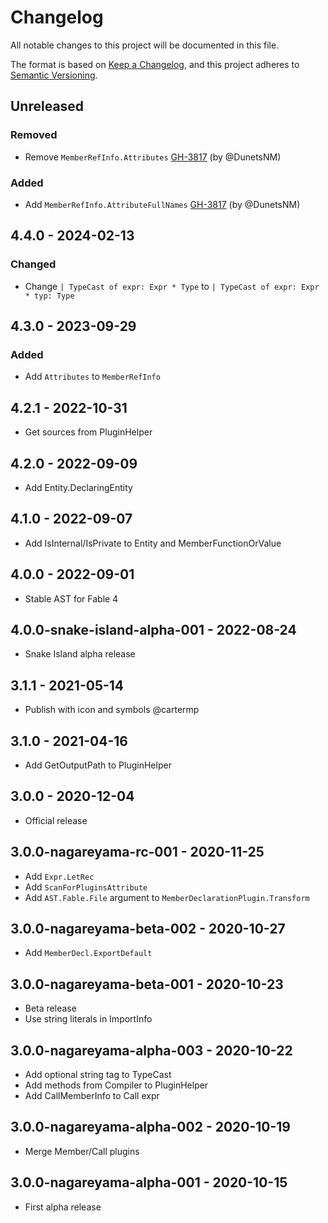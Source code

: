 # Changelog

All notable changes to this project will be documented in this file.

The format is based on [Keep a Changelog](https://keepachangelog.com/en/1.0.0/),
and this project adheres to [Semantic Versioning](https://semver.org/spec/v2.0.0.html).

## Unreleased

### Removed

* Remove `MemberRefInfo.Attributes` [GH-3817](https://github.com/fable-compiler/Fable/pull/3817) (by @DunetsNM)

### Added

* Add `MemberRefInfo.AttributeFullNames` [GH-3817](https://github.com/fable-compiler/Fable/pull/3817) (by @DunetsNM)

## 4.4.0 - 2024-02-13

### Changed

* Change `| TypeCast of expr: Expr * Type` to `| TypeCast of expr: Expr * typ: Type`

## 4.3.0 - 2023-09-29

### Added

* Add `Attributes` to `MemberRefInfo`

## 4.2.1 - 2022-10-31

* Get sources from PluginHelper

## 4.2.0 - 2022-09-09

* Add Entity.DeclaringEntity

## 4.1.0 - 2022-09-07

* Add IsInternal/IsPrivate to Entity and MemberFunctionOrValue

## 4.0.0 - 2022-09-01

* Stable AST for Fable 4

## 4.0.0-snake-island-alpha-001 - 2022-08-24

* Snake Island alpha release

## 3.1.1 - 2021-05-14

* Publish with icon and symbols @cartermp

## 3.1.0 - 2021-04-16

* Add GetOutputPath to PluginHelper

## 3.0.0 - 2020-12-04

* Official release

## 3.0.0-nagareyama-rc-001 - 2020-11-25

* Add `Expr.LetRec`
* Add `ScanForPluginsAttribute`
* Add `AST.Fable.File` argument to `MemberDeclarationPlugin.Transform`

## 3.0.0-nagareyama-beta-002 - 2020-10-27

* Add `MemberDecl.ExportDefault`

## 3.0.0-nagareyama-beta-001 - 2020-10-23

* Beta release
* Use string literals in ImportInfo

## 3.0.0-nagareyama-alpha-003 - 2020-10-22

* Add optional string tag to TypeCast
* Add methods from Compiler to PluginHelper
* Add CallMemberInfo to Call expr

## 3.0.0-nagareyama-alpha-002 - 2020-10-19

* Merge Member/Call plugins

## 3.0.0-nagareyama-alpha-001 - 2020-10-15

* First alpha release
